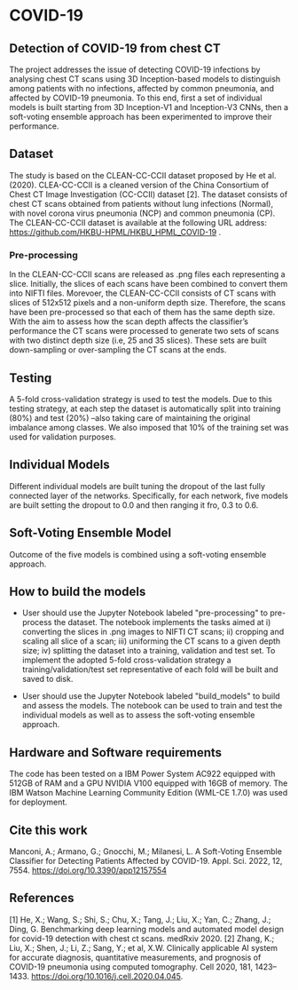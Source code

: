 # COVID-19

## Detection of COVID-19 from chest CT 
The project addresses the issue of detecting COVID-19 infections by analysing chest 
CT scans using 3D Inception-based models to distinguish among patients with no
infections, affected by common pneumonia, and affected by COVID-19 pneumonia. 
To this end, first a set of individual models is built starting from 3D Inception-V1 and
Inception-V3 CNNs, then a soft-voting ensemble approach has been experimented to improve
their performance. 

## Dataset
The study is based on the CLEAN-CC-CCII dataset proposed by He et al. (2020). CLEA-CC-CCII is a cleaned version of the China Consortium 
of Chest CT Image Investigation (CC-CCII) dataset [2]. The dataset consists of chest CT scans obtained from patients without lung infections 
(Normal), with novel corona virus pneumonia (NCP) and common pneumonia (CP). 
The CLEAN-CC-CCII dataset is available at the following URL address: https://github.com/HKBU-HPML/HKBU_HPML_COVID-19 .

### Pre-processing
In the CLEAN-CC-CCII scans are released as .png files each representing a slice. Initially, the slices of each scans have been combined 
to convert them into NIFTI files. Morevoer, the CLEAN-CC-CCII consists of CT scans with slices of 512x512 pixels and a non-uniform depth size. 
Therefore, the scans have been pre-processed so that each of them has the same depth size. 
With the aim to assess how the scan depth affects the classifier’s performance the CT scans were processed to generate two sets of scans 
with two distinct depth size (i.e, 25 and 35 slices). These sets are built down-sampling or over-sampling the CT scans at the ends.

## Testing
A 5-fold cross-validation strategy is used to test the models. Due to this testing strategy, at each step the dataset is automatically 
split into training (80%) and test (20%) –also taking care of maintaining the original imbalance among classes. We also imposed that 10% of 
the training set was used for validation purposes.

## Individual Models
Different individual models are built tuning the dropout of the last fully connected layer of the networks. Specifically, for each network, five 
models are built setting the dropout to 0.0 and then ranging it fro, 0.3 to 0.6. 

## Soft-Voting Ensemble Model
Outcome of the five models is combined using a soft-voting ensemble approach.

## How to build the models
- User should use the Jupyter Notebook labeled "pre-processing" to pre-process the dataset. The notebook implements the tasks aimed at i) converting the slices in .png images to NIFTI CT scans; ii) cropping and scaling all slice of a scan; iii) uniforming the CT scans to a given depth size; iv) splitting the dataset into a training, validation and test set. To implement the adopted 5-fold cross-validation strategy a training/validation/test set representative of each fold will be built and saved to disk. 

- User should use the Jupyter Notebook labeled "build_models" to build and assess the models. The notebook can be used to train and test the individual models as well as to assess the soft-voting ensemble approach.

## Hardware and Software requirements
The code has been tested on a IBM Power System AC922 equipped with 512GB of RAM and a GPU NVIDIA V100 equipped with 16GB of memory.
The IBM Watson Machine Learning Community Edition (WML-CE 1.7.0) was used for deployment.

## Cite this work
Manconi, A.; Armano, G.; Gnocchi, M.; Milanesi, L. A Soft-Voting Ensemble Classifier for Detecting Patients Affected by COVID-19. Appl. Sci. 2022, 12, 7554. https://doi.org/10.3390/app12157554

## References
[1] He, X.; Wang, S.; Shi, S.; Chu, X.; Tang, J.; Liu, X.; Yan, C.; Zhang, J.; Ding, G. Benchmarking deep learning models and automated
model design for covid-19 detection with chest ct scans. medRxiv 2020.
[2] Zhang, K.; Liu, X.; Shen, J.; Li, Z.; Sang, Y.; et al, X.W. Clinically applicable AI system for accurate diagnosis, quantitative
measurements, and prognosis of COVID-19 pneumonia using computed tomography. Cell 2020, 181, 1423–1433. https://doi.org/10.1016/j.cell.2020.04.045.
